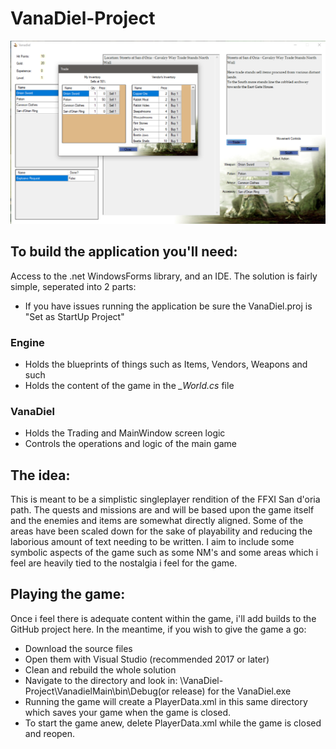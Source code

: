 # VanaDiel-Project

![Alt text](VanadielMain/images/ExampleImage.png?raw=true "Example Image")

## To build the application you'll need:
Access to the .net WindowsForms library, and an IDE.
The solution is fairly simple, seperated into 2 parts:

- If you have issues running the application be sure the VanaDiel.proj is "Set as StartUp Project"

### Engine
- Holds the blueprints of things such as Items, Vendors, Weapons and such
- Holds the content of the game in the _\_World.cs_ file

### VanaDiel
- Holds the Trading and MainWindow screen logic
- Controls the operations and logic of the main game

## The idea:
This is meant to be a simplistic singleplayer rendition of the FFXI San d'oria path. The quests and missions are and will be based upon the game itself and the enemies and items are somewhat directly aligned. Some of the areas have been scaled down for the sake of playability and reducing the laborious amount of text needing to be written. I aim to include some symbolic aspects of the game such as some NM's and some areas which i feel are heavily tied to the nostalgia i feel for the game.

## Playing the game:
Once i feel there is adequate content within the game, i'll add builds to the GitHub project here. In the meantime, if you wish to give the game a go:
- Download the source files
- Open them with Visual Studio (recommended 2017 or later)
- Clean and rebuild the whole solution
- Navigate to the directory and look in: \VanaDiel-Project\VanadielMain\bin\Debug(or release) for the VanaDiel.exe
- Running the game will create a PlayerData.xml in this same directory which saves your game when the game is closed.
- To start the game anew, delete PlayerData.xml while the game is closed and reopen. 
